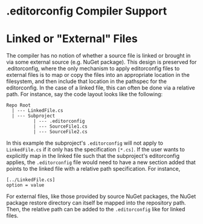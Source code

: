 .editorconfig Compiler Support
==============================

Linked or "External" Files
==========================

The compiler has no notion of whether a source file is linked or brought in via some external source (e.g. NuGet package). This design is preserved for .editorconfig, where the only mechanism to apply editorconfig files to external files is to map or copy the files into an appropriate location in the filesystem, and then include that location in the pathspec for the editorconfig. In the case of a linked file, this can often be done via a relative path. For instance, say the code layout looks like the following:

```
Repo Root
  | --- LinkedFile.cs
  | --- Subproject
          | --- .editorconfig
          | --- SourceFile1.cs
          | --- SourceFile2.cs
```

In this example the subproject's `.editorconfig` will not apply to `LinkedFile.cs` if it only has the specification `[*.cs]`. If the user wants to explicitly map in the linked file such that the subproject's editorconfig applies, the `.editorconfig` file would need to have a new section added that points to the linked file with a relative path specification. For instance,

```
[../LinkedFile.cs]
option = value
```

For external files, like those provided by source NuGet packages, the NuGet package restore directory can itself be mapped into the repository path. Then, the relative path can be added to the `.editorconfig` like for linked files.

